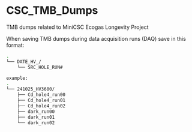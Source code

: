 # CSC_TMB_Dumps
TMB dumps related to MiniCSC Ecogas Longevity Project

When saving TMB dumps during data acquisition runs (DAQ) save in this format:
```bash
.
└── DATE_HV_/
    └── SRC_HOLE_RUN#

example:
.
└── 241025_HV3600/
    ├── Cd_hole4_run00
    ├── Cd_hole4_run01
    ├── Cd_hole4_run02
    ├── dark_run00
    ├── dark_run01
    └── dark_run02
    
```
